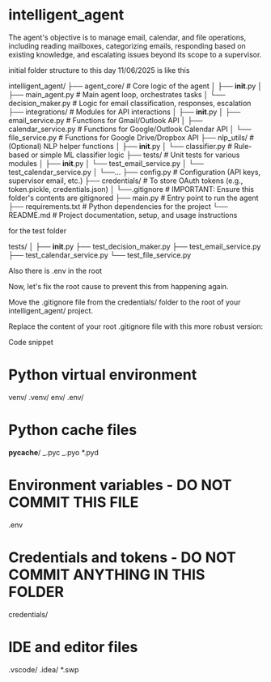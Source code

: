 # intelligent_agent

The agent's objective is to manage email, calendar, and file operations, including reading mailboxes, categorizing emails, responding based on existing knowledge, and escalating issues beyond its scope to a supervisor.

initial folder structure to this day 11/06/2025 is like this

intelligent_agent/
├── agent_core/ # Core logic of the agent
│ ├── **init**.py
│ ├── main_agent.py # Main agent loop, orchestrates tasks
│ └── decision_maker.py # Logic for email classification, responses, escalation
├── integrations/ # Modules for API interactions
│ ├── **init**.py
│ ├── email_service.py # Functions for Gmail/Outlook API
│ ├── calendar_service.py # Functions for Google/Outlook Calendar API
│ └── file_service.py # Functions for Google Drive/Dropbox API
├── nlp_utils/ # (Optional) NLP helper functions
│ ├── **init**.py
│ └── classifier.py # Rule-based or simple ML classifier logic
├── tests/ # Unit tests for various modules
│ ├── **init**.py
│ └── test_email_service.py
│ └── test_calendar_service.py
│ └──...
├── config.py # Configuration (API keys, supervisor email, etc.)
├── credentials/ # To store OAuth tokens (e.g., token.pickle, credentials.json)
│ └──.gitignore # IMPORTANT: Ensure this folder's contents are gitignored
├── main.py # Entry point to run the agent
├── requirements.txt # Python dependencies for the project
└── README.md # Project documentation, setup, and usage instructions

for the test folder

tests/
│
├── **init**.py
├── test_decision_maker.py
├── test_email_service.py
├── test_calendar_service.py
└── test_file_service.py

Also there is .env in the root

Now, let's fix the root cause to prevent this from happening again.

Move the .gitignore file from the credentials/ folder to the root of your intelligent_agent/ project.

Replace the content of your root .gitignore file with this more robust version:

Code snippet

# Python virtual environment

venv/
.venv/
env/
.env/

# Python cache files

**pycache**/
_.pyc
_.pyo
\*.pyd

# Environment variables - DO NOT COMMIT THIS FILE

.env

# Credentials and tokens - DO NOT COMMIT ANYTHING IN THIS FOLDER

credentials/

# IDE and editor files

.vscode/
.idea/
\*.swp

